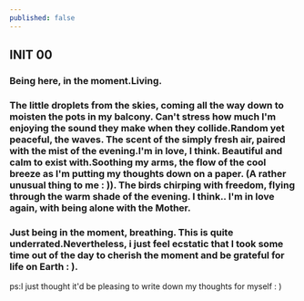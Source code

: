 ```yaml
---
published: false
---
```

## INIT 00
### Being here, in the moment.Living.
### The little droplets from the skies, coming all the way down to moisten the pots in my balcony. Can't stress how much I'm enjoying the sound they make when they collide.Random yet peaceful, the waves. The scent of the simply fresh air, paired with the mist of the evening.I'm in love, I think. Beautiful and calm to exist with.Soothing my arms, the flow of the cool breeze as I'm putting my thoughts down on a paper. (A rather unusual thing to me : )). The birds chirping with freedom, flying through the warm shade of the evening. I think.. I'm in love again, with being alone with the Mother. 

### Just being in the moment, breathing. This is quite underrated.Nevertheless, i just feel ecstatic that I took some time out of the day to cherish the moment and be grateful for life on Earth : ).
ps:I just thought it'd be pleasing to write down my thoughts for myself : )

